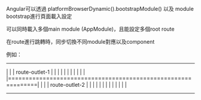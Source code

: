 Angular可以透過 platformBrowserDynamic().bootstrapModule() 以及 module bootstrap進行頁面載入設定

可以同時載入多個main module (AppModule)，且能設定多個root route

在route進行跳轉時，同步切換不同module對應以及component

例如：


****************************************************************
|                                                              |
| route-outlet-1                                               |
|                                                              |
|                                                              |
|                                                              |
|                                                              |
|                                                              |
|==============================================================|
|                                                              |
| route-outlet-2                                               |
|                                                              |
|                                                              |
|                                                              |
|                                                              |
|                                                              |
|                                                              |
****************************************************************